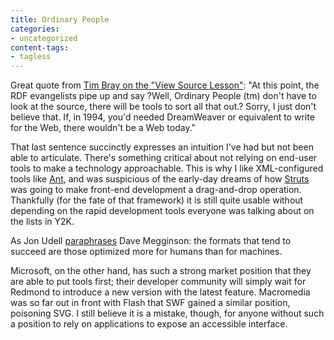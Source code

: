 ```yaml
---
title: Ordinary People
categories:
- uncategorized
content-tags:
- tagless
---
```


Great quote from [Tim Bray on the "View Source
Lesson"][1]:
	"At this point, the RDF evangelists pipe up and say ?Well, Ordinary People (tm) don't have to look at the source, there will be tools to sort all that out.? Sorry, I just don't believe that. If, in 1994, you'd needed DreamWeaver or equivalent to write for the Web, there wouldn't be a Web today."

   [1]: http://www.tbray.org/ongoing/When/200x/2003/05/21/RDFNet

That last sentence succinctly expresses an intuition I've had but not been able to articulate.  There's something critical about not relying on end-user tools to make a technology approachable.  This is why I like XML-configured tools like [Ant][2], and was suspicious of the early-day dreams of how [Struts][3] was going to make front-end development a drag-and-drop operation.  Thankfully (for the fate of that framework) it is still quite usable without depending on the rapid development tools everyone was talking about on the lists in Y2K.

   [2]: http://ant.apache.org/
   [3]: http://jakarta.apache.org/struts/

As Jon Udell [paraphrases][4] Dave Megginson: the formats that tend to succeed are those optimized more for humans than for machines.

   [4]: http://weblog.infoworld.com/udell/2003/12/09.html

Microsoft, on the other hand, has such a strong market position that they are able to put tools first; their developer community will simply wait for Redmond to introduce a new version with the latest feature.  Macromedia was so far out in front with Flash that SWF gained a similar position, poisoning SVG.  I still believe it is a mistake, though, for anyone without such a position to rely on applications to expose an accessible interface.
